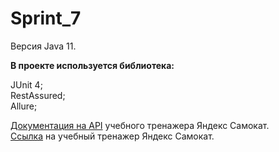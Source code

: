 # Sprint_7
Версия Java 11.

**В проекте используется библиотека:**

JUnit 4;  
RestAssured;  
Allure;

[Документация на API](https://qa-scooter.praktikum-services.ru/docs/#api-Courier-Login) 
 учебного тренажера Яндекс Самокат.  
[Ссылка](https://qa-scooter.praktikum-services.ru/) на учебный тренажер Яндекс Самокат.
